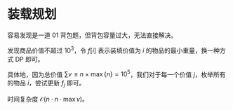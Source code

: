# 装载规划

容易发现是一道 01 背包题，但背包容量过大，无法直接解决。

发现商品价值不超过 $10^3$，令 $f[i]$ 表示装填价值为 $i$ 的物品的最小重量，换一种方式 DP 即可。

具体地，因为总价值 $\sum v \leq n \times \max \{n\} = 10^5$，我们对于每一个价值 $j$，枚举所有的物品 $i$，尝试更新 $f_j$ 即可。

时间复杂度 $\mathcal{O}(n \cdot n \cdot \max{v})$。
